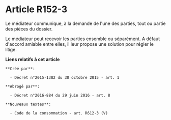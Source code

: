 # Article R152-3

Le médiateur communique, à la demande de l'une des parties, tout ou partie des pièces du dossier.

Le médiateur peut recevoir les parties ensemble ou séparément. A défaut d'accord amiable entre elles, il leur propose une
solution pour régler le litige.

**Liens relatifs à cet article**

	**Créé par**:

	  - Décret n°2015-1382 du 30 octobre 2015 - art. 1

	**Abrogé par**:

	  - Décret n°2016-884 du 29 juin 2016 - art. 8

	**Nouveaux textes**:

	  - Code de la consommation - art. R612-3 (V)
